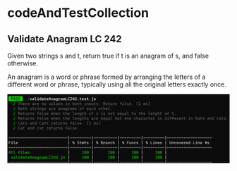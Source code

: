 # codeAndTestCollection

## Validate Anagram LC 242

Given two strings s and t, return true if t is an anagram of s, and false otherwise. 

An anagram is a word or phrase formed by arranging the letters of a different word or phrase, typically using all the original letters exactly once.

![Alt text](image.png)